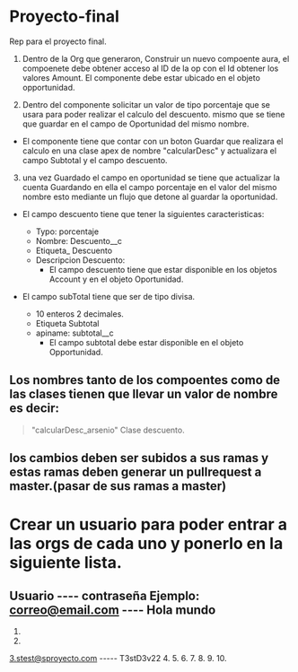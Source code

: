 # Proyecto-final

Rep para el proyecto final.
1. Dentro de la Org que generaron, Construir un nuevo compoente aura, el compoenete debe obtener acceso al ID de la op
con el Id obtener los valores  Amount. El componente debe estar ubicado en el objeto opportunidad.

2. Dentro del componente solicitar un valor de tipo porcentaje que se usara para poder realizar el calculo del descuento.
mismo que se tiene que guardar en el campo de Oportunidad del mismo nombre. 
  * El componente tiene que contar con un boton Guardar que realizara el calculo en una clase apex de nombre "calcularDesc" y actualizara el campo Subtotal y el campo descuento. 

3. una vez Guardado el campo en oportunidad se tiene que actualizar la cuenta Guardando en ella el campo porcentaje en el valor del mismo nombre
esto mediante un flujo que detone al guardar la oportunidad.

- El campo descuento tiene que tener la siguientes caracteristicas:
  * Typo: porcentaje
  * Nombre: Descuento__c
  * Etiqueta_ Descuento
  * Descripcion Descuento: 
    * El campo descuento tiene que estar disponible en los objetos Account y en el objeto Oportunidad.

- El campo subTotal tiene que ser de tipo divisa. 
  * 10 enteros 2 decimales. 
  * Etiqueta Subtotal 
  * apiname: subtotal__c
    * El campo subtotal debe estar disponible en el objeto Opportunidad.

## Los nombres tanto de los compoentes como de las clases tienen que llevar un valor de nombre es decir:

> "calcularDesc_arsenio" Clase descuento.

## los cambios deben ser subidos a sus ramas y estas ramas deben generar un pullrequest a master.(pasar de sus ramas a master)

# Crear un usuario para poder entrar a las orgs de cada uno y ponerlo en la siguiente lista.

Usuario ---- contraseña
  Ejemplo: correo@email.com ---- Hola mundo
---------------------------------------------------------------------------------------
1.
2.
3.stest@sproyecto.com ----- T3stD3v22
4.
5.
6.
7.
8.
9.
10.
